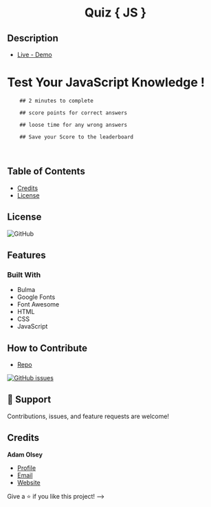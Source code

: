 # <h1 align="center">Quiz { JS }</h1>

## Description
- [Live - Demo ](https://adamhale88.github.io/quizicle/ "Live View")
<h1>Test Your JavaScript Knowledge ! </h1>

        ## 2 minutes to complete

        ## score points for correct answers

        ## loose time for any wrong answers

        ## Save your Score to the leaderboard

<br>

## Table of Contents 
- [Credits](#credits)
- [License](#license)

## License
![GitHub](https://img.shields.io/github/license/AdamHale88/weatherio)

## Features
### Built With
- Bulma
- Google Fonts
- Font Awesome 
- HTML
- CSS
- JavaScript

## How to Contribute

- [Repo](https://https://github.com/AdamHale88/quiz_js "Quiz Js Repo")

[![GitHub issues](https://img.shields.io/github/issues/AdamHale88/quiz_js?style=flat)](https://github.com/AdamHale88/quiz_js/issues)
## 🤝 Support

Contributions, issues, and feature requests are welcome!

## Credits
**Adam Olsey**

- [Profile](https://github.com/AdamHale88 "Adam Olsey")
- [Email](mailto:adamhale88@tuta.io?subject=Hi "Hi!")
- [Website](https://continuouscreations.netlify.app/ "Welcome")

Give a ⭐️ if you like this project! -->
